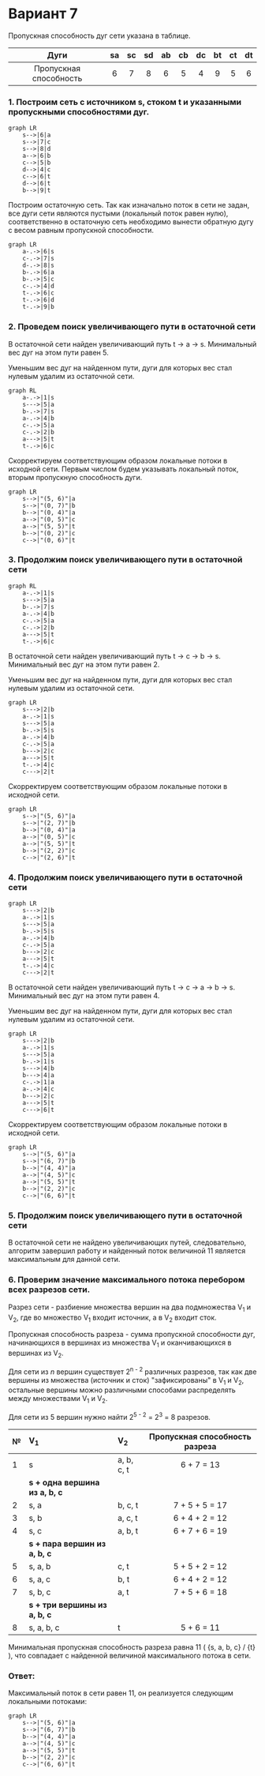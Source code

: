 # Вариант 7
Пропускная способность дуг сети указана в таблице.

|          Дуги          | sa | sc | sd | ab | cb | dc | bt | ct | dt |
|:----------------------:|:--:|:--:|:--:|:--:|:--:|:--:|:--:|:--:|:--:|
| Пропускная способность | 6  | 7  | 8  | 6  | 5  | 4  | 9  | 5  | 6  |

### 1. Построим сеть с источником **s**, стоком **t** и указанными пропускными способностями дуг.

```mermaid
graph LR
    s-->|6|a
    s-->|7|c
    s-->|8|d
    a-->|6|b
    c-->|5|b
    d-->|4|c
    c-->|6|t
    d-->|6|t
    b-->|9|t
```

Построим остаточную сеть. Так как изначально поток в сети не задан, все дуги сети являются пустыми (локальный поток равен нулю), соответственно в остаточную сеть необходимо вынести обратную дугу с весом равным пропускной способности. 

```mermaid
graph LR
    a-.->|6|s
    c-.->|7|s
    d-.->|8|s
    b-.->|6|a
    b-.->|5|c
    c-.->|4|d
    t-.->|6|c
    t-.->|6|d
    t-.->|9|b
```

### 2. Проведем поиск увеличивающего пути в остаточной сети
В остаточной сети найден увеличивающий путь t -> a -> s. Минимальный вес дуг на этом пути равен 5.

Уменьшим вес дуг на найденном пути, дуги для которых вес стал нулевым удалим из остаточной сети.

```mermaid
graph RL
    a-.->|1|s 
    s--->|5|a
    b-.->|7|s
    a-.->|4|b
    c-.->|5|a
    c-.->|2|b
    a--->|5|t
    t-.->|6|c
```

Скорректируем соответствующим образом локальные потоки в исходной сети. Первым числом будем указывать локальный поток, вторым пропускную способность дуги. 

```mermaid
graph LR
    s-->|"(5, 6)"|a
    s-->|"(0, 7)"|b
    b-->|"(0, 4)"|a
    a-->|"(0, 5)"|c
    a-->|"(5, 5)"|t
    b-->|"(0, 2)"|c
    c-->|"(0, 6)"|t
```

### 3. Продолжим поиск увеличивающего пути в остаточной сети

```mermaid
graph RL
    a-.->|1|s
    s--->|5|a
    b-.->|7|s
    a-.->|4|b
    c-.->|5|a
    c-.->|2|b
    a--->|5|t
    t-.->|6|c
```

В остаточной сети найден увеличивающий путь t -> c -> b -> s. Минимальный вес дуг на этом пути равен 2.

Уменьшим вес дуг на найденном пути, дуги для которых вес стал нулевым удалим из остаточной сети.

```mermaid
graph LR
    s--->|2|b
    a-.->|1|s
    s--->|5|a
    b-.->|5|s
    a-.->|4|b
    c-.->|5|a
    b--->|2|c
    a--->|5|t
    t-.->|4|c
    c--->|2|t
```

Скорректируем соответствующим образом локальные потоки в исходной сети.

```mermaid
graph LR
    s-->|"(5, 6)"|a
    s-->|"(2, 7)"|b
    b-->|"(0, 4)"|a
    a-->|"(0, 5)"|c
    a-->|"(5, 5)"|t
    b-->|"(2, 2)"|c
    c-->|"(2, 6)"|t
```

### 4. Продолжим поиск увеличивающего пути в остаточной сети

```mermaid
graph LR
    s--->|2|b
    a-.->|1|s
    s--->|5|a
    b-.->|5|s
    a-.->|4|b
    c-.->|5|a
    b--->|2|c
    a--->|5|t
    t-.->|4|c
    c--->|2|t
```

В остаточной сети найден увеличивающий путь t -> c -> a -> b -> s. Минимальный вес дуг на этом пути равен 4.

Уменьшим вес дуг на найденном пути, дуги для которых вес стал нулевым удалим из остаточной сети.

```mermaid
graph LR
    s--->|2|b
    a-.->|1|s
    s--->|5|a
    b-.->|1|s
    s--->|4|b
    b--->|4|a
    c-.->|1|a
    a-.->|4|c
    b--->|2|c
    a--->|5|t
    c--->|6|t
```

Скорректируем соответствующим образом локальные потоки в исходной сети.

```mermaid
graph LR
    s-->|"(5, 6)"|a
    s-->|"(6, 7)"|b
    b-->|"(4, 4)"|a
    a-->|"(4, 5)"|c
    a-->|"(5, 5)"|t
    b-->|"(2, 2)"|c
    c-->|"(6, 6)"|t
```

### 5. Продолжим поиск увеличивающего пути в остаточной сети
В остаточной сети не найдено увеличивающих путей, следовательно, алгоритм завершил работу и найденный поток величиной 11 является максимальным для данной сети.

### 6. Проверим значение максимального потока перебором всех разрезов сети.
Разрез сети - разбиение множества вершин на два подмножества V<sub>1</sub> и V<sub>2</sub>, где во множество V<sub>1</sub> входит источник, а в V<sub>2</sub> входит сток.

Пропускная способность разреза - сумма пропускной способности дуг, начинающихся в вершинах из множества V<sub>1</sub> и оканчивающихся в вершинах из V<sub>2</sub>.

Для сети из _n_ вершин существует 2<sup>n - 2</sup> различных разрезов, так как две вершины из множества (источник и сток) "зафиксированы" в V<sub>1</sub> и V<sub>2</sub>, остальные вершины можно различными способами распределять между множествами V<sub>1</sub> и V<sub>2</sub>.

Для сети из 5 вершин нужно найти 2<sup>5 - 2</sup> = 2<sup>3</sup> = 8 разрезов. 

| № | V<sub>1</sub>                   | V<sub>2</sub> | Пропускная способность разреза |
|---|:--------------------------------|:--------------|:------------------------------:|
| 1 | s                               | a, b, c, t    |           6 + 7 = 13           |
|   | **s + одна вершина из a, b, c** |               |                                |
| 2 | s, a                            | b, c, t       |         7 + 5 + 5 = 17         |
| 3 | s, b                            | a, c, t       |         6 + 4 + 2 = 12         |
| 4 | s, c                            | a, b, t       |         6 + 7 + 6 = 19         |
|   | **s + пара вершин из a, b, c**  |               |                                |
| 5 | s, a, b                         | c, t          |         5 + 5 + 2 = 12         |
| 6 | s, a, c                         | b, t          |         6 + 4 + 2 = 12         |
| 7 | s, b, c                         | a, t          |         7 + 5 + 6 = 18         |
|   | **s + три вершины из a, b, c**  |               |                                |
| 8 | s, a, b, c                      | t             |           5 + 6 = 11           |

Минимальная пропускная способность разреза равна 11 ( {s, a, b, c} / {t} ), что совпадает с найденной величиной максимального потока в сети.

### Ответ:
Максимальный поток в сети равен 11, он реализуется следующим локальными потоками:

```mermaid
graph LR
    s-->|"(5, 6)"|a
    s-->|"(6, 7)"|b
    b-->|"(4, 4)"|a
    a-->|"(4, 5)"|c
    a-->|"(5, 5)"|t
    b-->|"(2, 2)"|c
    c-->|"(6, 6)"|t
```
